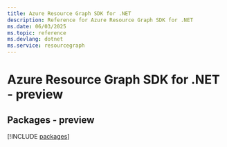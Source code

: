 ```yaml
---
title: Azure Resource Graph SDK for .NET
description: Reference for Azure Resource Graph SDK for .NET
ms.date: 06/03/2025
ms.topic: reference
ms.devlang: dotnet
ms.service: resourcegraph
---
```

# Azure Resource Graph SDK for .NET - preview
## Packages - preview
[!INCLUDE [packages](resource-graph-index.md)]